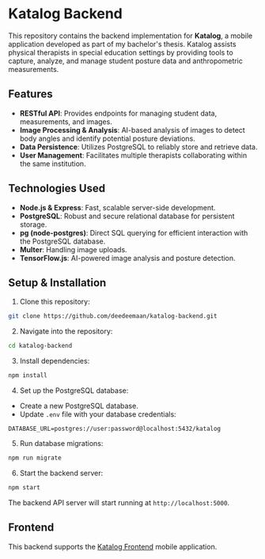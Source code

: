 # Katalog Backend

This repository contains the backend implementation for **Katalog**, a mobile application developed as part of my bachelor's thesis. Katalog assists physical therapists in special education settings by providing tools to capture, analyze, and manage student posture data and anthropometric measurements.

## Features

* **RESTful API**: Provides endpoints for managing student data, measurements, and images.
* **Image Processing & Analysis**: AI-based analysis of images to detect body angles and identify potential posture deviations.
* **Data Persistence**: Utilizes PostgreSQL to reliably store and retrieve data.
* **User Management**: Facilitates multiple therapists collaborating within the same institution.

## Technologies Used

* **Node.js & Express**: Fast, scalable server-side development.
* **PostgreSQL**: Robust and secure relational database for persistent storage.
* **pg (node-postgres)**: Direct SQL querying for efficient interaction with the PostgreSQL database.
* **Multer**: Handling image uploads.
* **TensorFlow\.js**: AI-powered image analysis and posture detection.

## Setup & Installation

1. Clone this repository:

```bash
git clone https://github.com/deedeemaan/katalog-backend.git
```

2. Navigate into the repository:

```bash
cd katalog-backend
```

3. Install dependencies:

```bash
npm install
```

4. Set up the PostgreSQL database:

* Create a new PostgreSQL database.
* Update `.env` file with your database credentials:

```
DATABASE_URL=postgres://user:password@localhost:5432/katalog
```

5. Run database migrations:

```bash
npm run migrate
```

6. Start the backend server:

```bash
npm start
```

The backend API server will start running at `http://localhost:5000`.

## Frontend

This backend supports the [Katalog Frontend](https://github.com/yourusername/katalog-frontend) mobile application.

